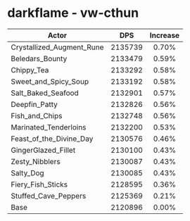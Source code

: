 # darkflame - vw-cthun
| Actor | DPS | Increase |
|---|:---:|:---:|
|Crystallized_Augment_Rune|2135739|0.70%|
|Beledars_Bounty|2133479|0.59%|
|Chippy_Tea|2133292|0.58%|
|Sweet_and_Spicy_Soup|2133192|0.58%|
|Salt_Baked_Seafood|2132901|0.57%|
|Deepfin_Patty|2132826|0.56%|
|Fish_and_Chips|2132748|0.56%|
|Marinated_Tenderloins|2132200|0.53%|
|Feast_of_the_Divine_Day|2130576|0.46%|
|GingerGlazed_Fillet|2130100|0.43%|
|Zesty_Nibblers|2130087|0.43%|
|Salty_Dog|2130085|0.43%|
|Fiery_Fish_Sticks|2128595|0.36%|
|Stuffed_Cave_Peppers|2125369|0.21%|
|Base|2120896|0.00%|
